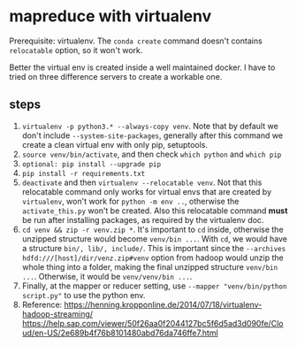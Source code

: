 # mapreduce with virtualenv

Prerequisite: virtualenv. The ```conda create``` command doesn't contains ```relocatable``` option, so it won't work. 

Better the virtual env is created inside a well maintained docker. I have to tried on three difference servers to create a workable one.

## steps
1. ```virtualenv -p python3.* --always-copy venv```. Note that by default we don't include ```--system-site-packages```, generally after this command we create a clean virtual env with only pip, setuptools. 
2. ```source venv/bin/activate```, and then check ```which python``` and ```which pip```
3. ```optional: pip install --upgrade pip```
4. ```pip install -r requirements.txt```
5. ```deactivate``` and then ```virtualenv --relocatable venv```. Not that this relocatable command only works for virtual envs that are created by ```virtualenv```, won't work for ```python -m env ..```, otherwise the ```activate_this.py``` won't be created. Also this relocatable command **must** be run after installing packages, as required by the virtualenv doc.
6. ```cd venv && zip -r venv.zip *```. It's important to ```cd``` inside, otherwise the unzipped structure would become ```venv/bin ...```. With ```cd```, we would have a structure ```bin/, lib/, include/```. This is important since the ```--archives hdfd:///[host]/dir/venz.zip#venv``` option from hadoop would unzip the whole thing into a folder, making the final unzipped structure ```venv/bin ...```. Otherwise, it would be ```venv/venv/bin ...```.
7. Finally, at the mapper or reducer setting, use ```--mapper "venv/bin/python script.py"``` to use the python env. 
8. Reference:
https://henning.kropponline.de/2014/07/18/virtualenv-hadoop-streaming/
https://help.sap.com/viewer/50f26aa0f2044127bc5f6d5ad3d090fe/Cloud/en-US/2e689b4f76b8101480abd76da746ffe7.html
